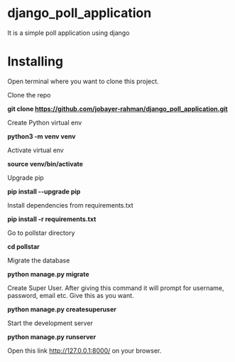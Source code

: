 # django_poll_application
It is a simple poll application using django

# Installing

Open terminal where you want to clone this project.

Clone the repo

__git clone https://github.com/jobayer-rahman/django_poll_application.git__

Create Python virtual env

__python3 -m venv venv__

Activate virtual env

__source venv/bin/activate__

Upgrade pip

__pip install --upgrade pip__

Install dependencies from requirements.txt

__pip install -r requirements.txt__

Go to pollstar directory

__cd pollstar__

Migrate the database

__python manage.py migrate__

Create Super User. After giving this command it will prompt for username, password, email etc. Give this as you want.

__python manage.py createsuperuser__

Start the development server

__python manage.py runserver__

Open this link http://127.0.0.1:8000/ on your browser. 
